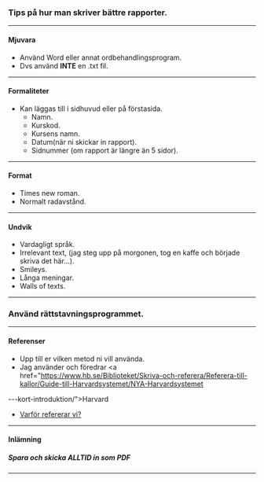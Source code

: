### Tips på hur man skriver bättre rapporter.


---

#### Mjuvara
* Använd Word eller annat ordbehandlingsprogram.
* Dvs använd **INTE** en .txt fil.


---

#### Formaliteter
* Kan läggas till i sidhuvud eller på förstasida.
  * Namn.
  * Kurskod.
  * Kursens namn.
  * Datum(när ni skickar in rapport).
  * Sidnummer (om rapport är längre än 5 sidor).



---

#### Format
* Times new roman.
* Normalt radavstånd.



---

#### Undvik
* Vardagligt språk.
* Irrelevant text, (jag steg upp på morgonen, tog en kaffe och började skriva det här...).
* Smileys.
* Långa meningar.
* Walls of texts.



---

### Använd rättstavningsprogrammet.



---

#### Referenser
* Upp till er vilken metod ni vill använda.
* Jag använder och föredrar <a href="https://www.hb.se/Biblioteket/Skriva-och-referera/Referera-till-kallor/Guide-till-Harvardsystemet/NYA-Harvardsystemet

---kort-introduktion/">Harvard</a>
* <a href="https://hv.se.libguides.com/referera">Varför refererar vi?</a>



---

#### Inlämning
##### Spara och skicka ALLTID in som PDF



---

